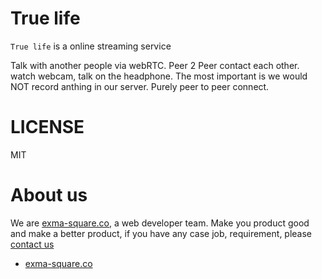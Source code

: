 # True life

`True life` is a online streaming service

Talk with another people via webRTC. Peer 2 Peer contact each other. watch webcam, talk on the headphone. The most important is we would NOT record anthing in our server. Purely peer to peer connect.

LICENSE
========

MIT

About us
==============

We are [exma-square.co](http://exma-square.co/), a web developer team. Make you product good and make a better product, if you have any case job, requirement, please [contact us](http://exma-square.co/)

 * [exma-square.co](http://exma-square.co/)
